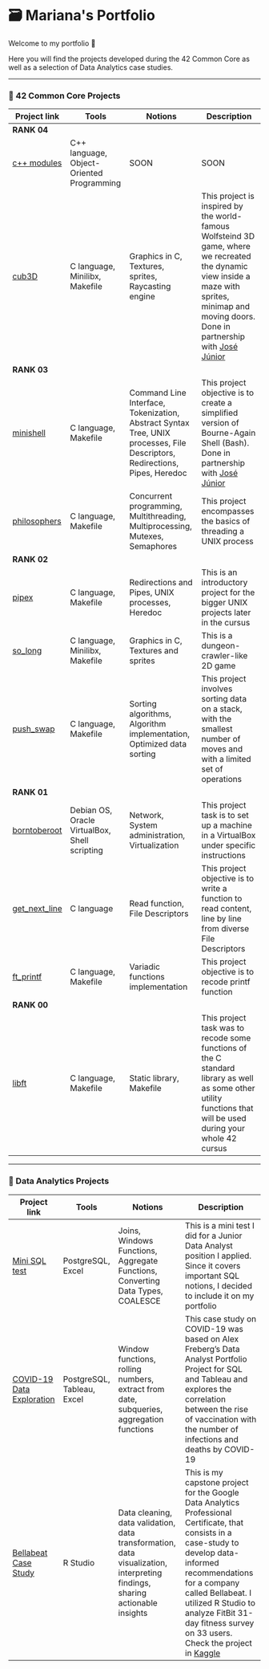 # 🗃️ Mariana's Portfolio

Welcome to my portfolio 👋  

Here you will find the projects developed during the 42 Common Core as well as a selection of Data Analytics case studies.

---

### 🐤 42 Common Core Projects

|Project link | Tools | Notions | Description|
|---|---|---|---|
| **RANK 04** |
|[c++ modules](https://github.com/marianaobmorais/cpp)| C++ language, Object-Oriented Programming | SOON | SOON |
|[cub3D](https://github.com/marianaobmorais/cub3d)| C language, Minilibx, Makefile | Graphics in C, Textures, sprites, Raycasting engine | This project is inspired by the world-famous Wolfsteind 3D game, where we recreated the dynamic view inside a maze with sprites, minimap and moving doors. Done in partnership with [José Júnior](https://github.com/joseevilasio) | 
| **RANK 03** |
|[minishell](https://github.com/marianaobmorais/minishell)| C language, Makefile | Command Line Interface, Tokenization, Abstract Syntax Tree, UNIX processes, File Descriptors, Redirections, Pipes, Heredoc | This project objective is to create a simplified version of Bourne-Again Shell (Bash). Done in partnership with [José Júnior](https://github.com/joseevilasio) |
|[philosophers](https://github.com/marianaobmorais/philosophers)| C language, Makefile | Concurrent programming, Multithreading, Multiprocessing, Mutexes, Semaphores | This project encompasses the basics of threading a UNIX process |
| **RANK 02** |
|[pipex](https://github.com/marianaobmorais/pipex)| C language, Makefile | Redirections and Pipes, UNIX processes, Heredoc | This is an introductory project for the bigger UNIX projects later in the cursus |
|[so_long](https://github.com/marianaobmorais/so_long)| C language, Minilibx, Makefile | Graphics in C, Textures and sprites  | This is a dungeon-crawler-like 2D game |
|[push_swap](https://github.com/marianaobmorais/push_swap)| C language, Makefile | Sorting algorithms, Algorithm implementation, Optimized data sorting | This project involves sorting data on a stack, with the smallest number of moves and with a limited set of operations |
| **RANK 01** |
|[borntoberoot](https://github.com/marianaobmorais/borntoberoot)| Debian OS, Oracle VirtualBox, Shell scripting | Network, System administration, Virtualization | This project task is to set up a machine in a VirtualBox under specific instructions |
|[get_next_line](https://github.com/marianaobmorais/get_next_line)| C language | Read function, File Descriptors | This project objective is to write a function to read content, line by line from diverse File Descriptors |
|[ft_printf](https://github.com/marianaobmorais/ft_printf)| C language, Makefile | Variadic functions implementation | This project objective is to recode printf function |
| **RANK 00** |
|[libft](https://github.com/marianaobmorais/libft)| C language, Makefile | Static library, Makefile | This project task was to recode some functions of the C standard library as well as some other utility functions that will be used during your whole 42 cursus |

---

### 📓 Data Analytics Projects

|Project link | Tools | Notions | Description|
|---|---|---|---|
|[Mini SQL test](https://github.com/marianaobmorais/mini_sql_test)| PostgreSQL, Excel | Joins, Windows Functions, Aggregate Functions, Converting Data Types, COALESCE | This is a mini test I did for a Junior Data Analyst position I applied. Since it covers important SQL notions, I decided to include it on my portfolio |
|[COVID-19 Data Exploration](https://github.com/marianaobmorais/covid_data_exploration)| PostgreSQL, Tableau, Excel | Window functions, rolling numbers, extract from date, subqueries, aggregation functions | This case study on COVID-19 was based on Alex Freberg’s Data Analyst Portfolio Project for SQL and Tableau and explores the correlation between the rise of vaccination with the number of infections and deaths by COVID-19 |
|[Bellabeat Case Study](https://github.com/marianaobmorais/bellabeat_case_study)| R Studio | Data cleaning, data validation, data transformation, data visualization, interpreting findings, sharing actionable insights | This is my capstone project for the Google Data Analytics Professional Certificate, that consists in a case-study to develop data-informed recommendations for a company called Bellabeat. I utilized R Studio to analyze FitBit 31-day fitness survey on 33 users. Check the project in [Kaggle](https://www.kaggle.com/code/marianamorais/bellabeat-case-study-with-r)|




